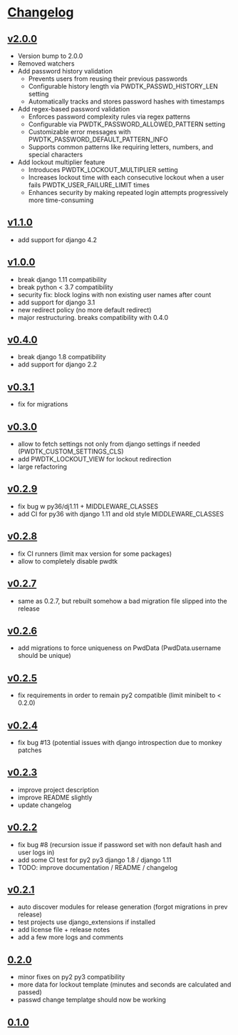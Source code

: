 # [Changelog](https://github.com/mhcomm/django-pwdtk/releases)
## [v2.0.0](https://github.com/mhcomm/django-pwdtk/compare/v1.1.0...v2.0.0)
* Version bump to 2.0.0
* Removed watchers
* Add password history validation
  - Prevents users from reusing their previous passwords
  - Configurable history length via PWDTK_PASSWD_HISTORY_LEN setting
  - Automatically tracks and stores password hashes with timestamps
* Add regex-based password validation
  - Enforces password complexity rules via regex patterns
  - Configurable via PWDTK_PASSWORD_ALLOWED_PATTERN setting
  - Customizable error messages with PWDTK_PASSWORD_DEFAULT_PATTERN_INFO
  - Supports common patterns like requiring letters, numbers, and special characters
* Add lockout multiplier feature
  - Introduces PWDTK_LOCKOUT_MULTIPLIER setting
  - Increases lockout time with each consecutive lockout when a user fails PWDTK_USER_FAILURE_LIMIT times
  - Enhances security by making repeated login attempts progressively more time-consuming
## [v1.1.0](https://github.com/mhcomm/django-pwdtk/compare/v1.0.0...v1.1.0)
* add support for django 4.2
## [v1.0.0](https://github.com/mhcomm/django-pwdtk/compare/v0.4.0...v1.0.0)
* break django 1.11 compatibility
* break python < 3.7 compatibility
* security fix: block logins with non existing user names after count
* add support for django 3.1
* new redirect policy (no more default redirect)
* major restructuring. breaks compatibility with 0.4.0
## [v0.4.0](https://github.com/mhcomm/django-pwdtk/compare/v0.3.1...v0.4.0)
* break django 1.8 compatibility
* add support for django 2.2
## [v0.3.1](https://github.com/mhcomm/django-pwdtk/compare/v0.3.0...v0.3.1)
* fix for migrations
## [v0.3.0](https://github.com/mhcomm/django-pwdtk/compare/v0.2.9...v0.3.0)
* allow to fetch settings not only from django settings if needed (PWDTK_CUSTOM_SETTINGS_CLS)
* add PWDTK_LOCKOUT_VIEW for lockout redirection
* large refactoring
## [v0.2.9](https://github.com/mhcomm/django-pwdtk/compare/v0.2.8...v0.2.9)
* fix bug w py36/dj1.11 + MIDDLEWARE_CLASSES
* add CI for py36 with django 1.11 and old style MIDDLEWARE_CLASSES
## [v0.2.8](https://github.com/mhcomm/django-pwdtk/compare/v0.2.7...v0.2.8)
* fix CI runners (limit max version for some packages)
* allow to completely disable pwdtk
## [v0.2.7](https://github.com/mhcomm/django-pwdtk/compare/v0.2.6...v0.2.7)
* same as 0.2.7, but rebuilt somehow a bad migration file slipped into the release
## [v0.2.6](https://github.com/mhcomm/django-pwdtk/compare/v0.2.5...v0.2.6)
* add migrations to force uniqueness on PwdData (PwdData.username should be unique)
## [v0.2.5](https://github.com/mhcomm/django-pwdtk/compare/v0.2.4...v0.2.5)
* fix requirements in order to remain py2 compatible (limit minibelt to < 0.2.0)
## [v0.2.4](https://github.com/mhcomm/django-pwdtk/compare/v0.2.3...v0.2.4)
* fix bug #13 (potential issues with django introspection due to monkey patches
## [v0.2.3](https://github.com/mhcomm/django-pwdtk/compare/v0.2.2...v0.2.3)
* improve project description
* improve README slightly
* update changelog
## [v0.2.2](https://github.com/mhcomm/django-pwdtk/compare/v0.2.1...v0.2.2)
* fix bug #8 (recursion issue if password set with non default hash and user logs in)
* add some CI test for py2 py3 django 1.8 / django 1.11
* TODO: improve documentation / README / changelog
## [v0.2.1](https://github.com/mhcomm/django-pwdtk/compare/0.2.0...v0.2.1)
* auto discover modules for release generation (forgot migrations in prev release)
* test projects use django_extensions if installed
* add license file + release notes
* add a few more logs and comments

## [0.2.0](https://github.com/mhcomm/django-pwdtk/compare/0.1.0...0.2.0)
* minor fixes on py2 py3 compatibility
* more data for lockout template (minutes and seconds are calculated and passed)
* passwd change templatge should now be working

## [0.1.0](https://github.com/mhcomm/django-pwdtk/compare/9a16261b1abb56df9fd28a251358196fca438219...0.2.0)
